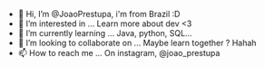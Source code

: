 - 👋 Hi, I’m @JoaoPrestupa, i'm from Brazil :D
- 👀 I’m interested in ... Learn more about dev <3  
- 🌱 I’m currently learning ... Java, python, SQL...
- 💞️ I’m looking to collaborate on ... Maybe learn together ? Hahah
- 📫 How to reach me ... On instagram, @joao_prestupa

<!---
JoaoPrestupa/JoaoPrestupa is a ✨ special ✨ repository because its `README.md` (this file) appears on your GitHub profile.
You can click the Preview link to take a look at your changes.
--->
